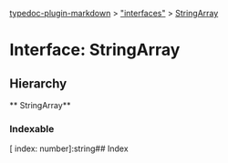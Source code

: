 [typedoc-plugin-markdown](../index.md) > ["interfaces"](../modules/_interfaces_.md) > [StringArray](../interfaces/_interfaces_.stringarray.md)

# Interface: StringArray

## Hierarchy

** StringArray**




### Indexable

[ index: number]:string## Index



